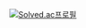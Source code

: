 [![Solved.ac프로필](http://mazassumnida.wtf/api/v2/generate_badge?boj=wishhope)](https://solved.ac/wishhope)

